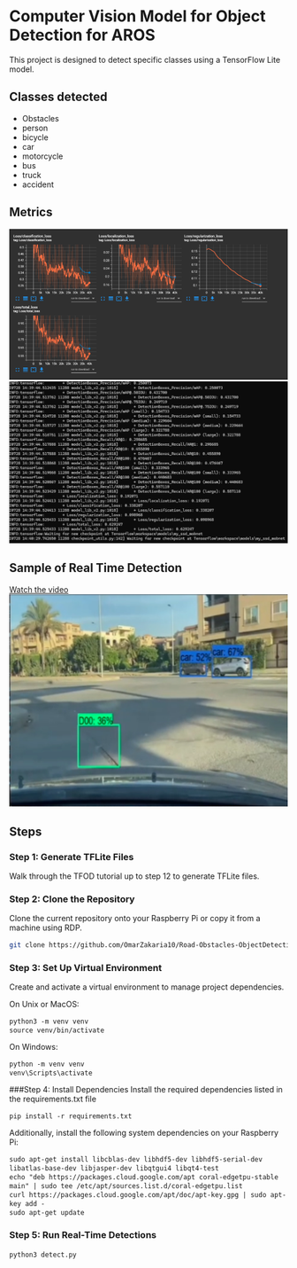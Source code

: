 # Computer Vision Model for Object Detection for AROS 

 This project is designed to detect specific classes using a TensorFlow Lite model. 

 ## Classes detected 
- Obstacles
- person
- bicycle
- car
- motorcycle
- bus
- truck
- accident

## Metrics

![alt text](image-1.png)
![alt text](image.png)

## Sample of Real Time Detection

[Watch the video![alt text](image-2.png)](https://drive.google.com/file/d/1eyrcY514wDC-7yBuJ6yC75GkH4GQ7QW3/view?usp=sharing)

## Steps

### Step 1: Generate TFLite Files
Walk through the TFOD tutorial up to step 12 to generate TFLite files.

### Step 2: Clone the Repository
Clone the current repository onto your Raspberry Pi or copy it from a machine using RDP.
```sh
git clone https://github.com/OmarZakaria10/Road-Obstacles-ObjectDetection-Tflite.git
```

### Step 3: Set Up Virtual Environment
Create and activate a virtual environment to manage project dependencies.

On Unix or MacOS:

```
python3 -m venv venv
source venv/bin/activate
```
On Windows:
```
python -m venv venv
venv\Scripts\activate
```

###Step 4: Install Dependencies
Install the required dependencies listed in the requirements.txt file

```
pip install -r requirements.txt
```

Additionally, install the following system dependencies on your Raspberry Pi:

```
sudo apt-get install libcblas-dev libhdf5-dev libhdf5-serial-dev libatlas-base-dev libjasper-dev libqtgui4 libqt4-test
echo "deb https://packages.cloud.google.com/apt coral-edgetpu-stable main" | sudo tee /etc/apt/sources.list.d/coral-edgetpu.list
curl https://packages.cloud.google.com/apt/doc/apt-key.gpg | sudo apt-key add -
sudo apt-get update
```

### Step 5: Run Real-Time Detections
```
python3 detect.py
```